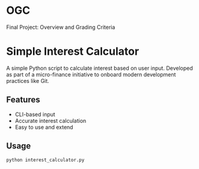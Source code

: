 # OGC
Final Project: Overview and Grading Criteria

# Simple Interest Calculator

A simple Python script to calculate interest based on user input. Developed as part of a micro-finance initiative to onboard modern development practices like Git.

## Features
- CLI-based input
- Accurate interest calculation
- Easy to use and extend

## Usage
```bash
python interest_calculator.py

